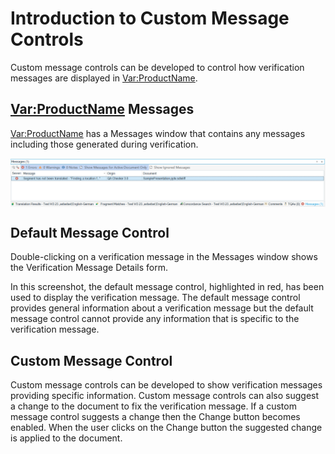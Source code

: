 Introduction to Custom Message Controls
=====
Custom message controls can be developed to control how verification messages are displayed in <Var:ProductName>.

<Var:ProductName> Messages
----
<Var:ProductName> has a Messages window that contains any messages including those generated during verification.

<img style="display:block; " src="images/MessagesWindow.png" />

Default Message Control
---
Double-clicking on a verification message in the Messages window shows the Verification Message Details form.

In this screenshot, the default message control, highlighted in red, has been used to display the verification message. The default message control provides general information about a verification message but the default message control cannot provide any information that is specific to the verification message.

Custom Message Control
----
Custom message controls can be developed to show verification messages providing specific information. Custom message controls can also suggest a change to the document to fix the verification message. If a custom message control suggests a change then the Change button becomes enabled. When the user clicks on the Change button the suggested change is applied to the document.